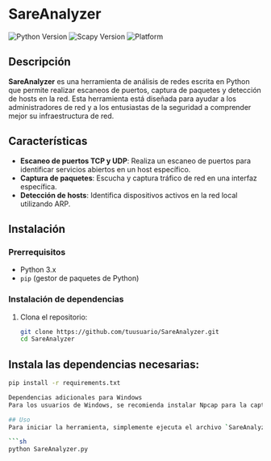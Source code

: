 # SareAnalyzer

![Python Version](https://img.shields.io/badge/python-3.x-blue.svg)
![Scapy Version](https://img.shields.io/badge/scapy-latest-orange.svg)
![Platform](https://img.shields.io/badge/platform-windows%20%7C%20linux-lightgrey.svg)

## Descripción

**SareAnalyzer** es una herramienta de análisis de redes escrita en Python que permite realizar escaneos de puertos, captura de paquetes y detección de hosts en la red. Esta herramienta está diseñada para ayudar a los administradores de red y a los entusiastas de la seguridad a comprender mejor su infraestructura de red.

## Características

- **Escaneo de puertos TCP y UDP**: Realiza un escaneo de puertos para identificar servicios abiertos en un host específico.
- **Captura de paquetes**: Escucha y captura tráfico de red en una interfaz específica.
- **Detección de hosts**: Identifica dispositivos activos en la red local utilizando ARP.

## Instalación

### Prerrequisitos

- Python 3.x
- `pip` (gestor de paquetes de Python)

### Instalación de dependencias

1. Clona el repositorio:
   ```sh
   git clone https://github.com/tuusuario/SareAnalyzer.git
   cd SareAnalyzer
## Instala las dependencias necesarias:

  ```sh
  pip install -r requirements.txt

  Dependencias adicionales para Windows
  Para los usuarios de Windows, se recomienda instalar Npcap para la captura de paquetes. Puedes descargar Npcap desde aquí.

## Uso
Para iniciar la herramienta, simplemente ejecuta el archivo `SareAnalyzer.py`:

  ```sh
  python SareAnalyzer.py


